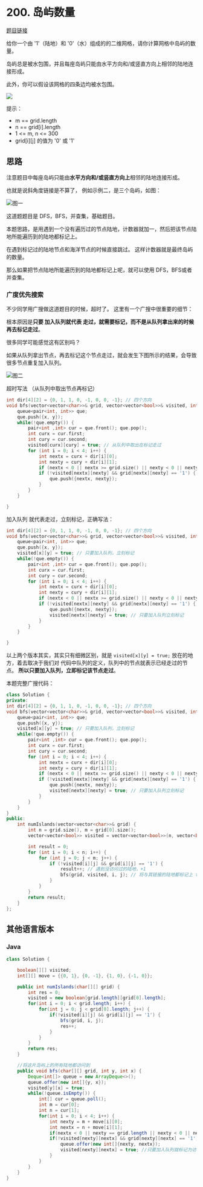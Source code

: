 

# 200. 岛屿数量 

[题目链接](https://leetcode.cn/problems/number-of-islands/)

给你一个由 '1'（陆地）和 '0'（水）组成的的二维网格，请你计算网格中岛屿的数量。

岛屿总是被水包围，并且每座岛屿只能由水平方向和/或竖直方向上相邻的陆地连接形成。

此外，你可以假设该网格的四条边均被水包围。

![](https://code-thinking-1253855093.file.myqcloud.com/pics/20220726093256.png)

提示：

* m == grid.length
* n == grid[i].length
* 1 <= m, n <= 300
* grid[i][j] 的值为 '0' 或 '1'

## 思路 

注意题目中每座岛屿只能由**水平方向和/或竖直方向上**相邻的陆地连接形成。

也就是说斜角度链接是不算了， 例如示例二，是三个岛屿，如图：

![图一](https://code-thinking-1253855093.file.myqcloud.com/pics/20220726094200.png) 

这道题题目是 DFS，BFS，并查集，基础题目。

本题思路，是用遇到一个没有遍历过的节点陆地，计数器就加一，然后把该节点陆地所能遍历到的陆地都标记上。 

在遇到标记过的陆地节点和海洋节点的时候直接跳过。 这样计数器就是最终岛屿的数量。

那么如果把节点陆地所能遍历到的陆地都标记上呢，就可以使用 DFS，BFS或者并查集。 

### 广度优先搜索 

不少同学用广搜做这道题目的时候，超时了。 这里有一个广搜中很重要的细节：

根本原因是**只要 加入队列就代表 走过，就需要标记，而不是从队列拿出来的时候再去标记走过**。

很多同学可能感觉这有区别吗？

如果从队列拿出节点，再去标记这个节点走过，就会发生下图所示的结果，会导致很多节点重复加入队列。

![图二](https://code-thinking-1253855093.file.myqcloud.com/pics/20220727100846.png)

超时写法 （从队列中取出节点再标记）

```CPP
int dir[4][2] = {0, 1, 1, 0, -1, 0, 0, -1}; // 四个方向
void bfs(vector<vector<char>>& grid, vector<vector<bool>>& visited, int x, int y) {
    queue<pair<int, int>> que;
    que.push({x, y});
    while(!que.empty()) {
        pair<int ,int> cur = que.front(); que.pop();
        int curx = cur.first;
        int cury = cur.second;
        visited[curx][cury] = true; // 从队列中取出在标记走过
        for (int i = 0; i < 4; i++) {
            int nextx = curx + dir[i][0];
            int nexty = cury + dir[i][1];
            if (nextx < 0 || nextx >= grid.size() || nexty < 0 || nexty >= grid[0].size()) continue;  // 越界了，直接跳过
            if (!visited[nextx][nexty] && grid[nextx][nexty] == '1') {
                que.push({nextx, nexty});
            }
        }
    }

}
```

加入队列 就代表走过，立刻标记，正确写法：

```CPP
int dir[4][2] = {0, 1, 1, 0, -1, 0, 0, -1}; // 四个方向
void bfs(vector<vector<char>>& grid, vector<vector<bool>>& visited, int x, int y) {
    queue<pair<int, int>> que;
    que.push({x, y});
    visited[x][y] = true; // 只要加入队列，立刻标记
    while(!que.empty()) {
        pair<int ,int> cur = que.front(); que.pop();
        int curx = cur.first;
        int cury = cur.second;
        for (int i = 0; i < 4; i++) {
            int nextx = curx + dir[i][0];
            int nexty = cury + dir[i][1];
            if (nextx < 0 || nextx >= grid.size() || nexty < 0 || nexty >= grid[0].size()) continue;  // 越界了，直接跳过
            if (!visited[nextx][nexty] && grid[nextx][nexty] == '1') {
                que.push({nextx, nexty});
                visited[nextx][nexty] = true; // 只要加入队列立刻标记
            }
        }
    }

}
```

以上两个版本其实，其实只有细微区别，就是 `visited[x][y] = true;` 放在的地方，着去取决于我们对 代码中队列的定义，队列中的节点就表示已经走过的节点。 **所以只要加入队列，立即标记该节点走过**。

本题完整广搜代码： 

```CPP
class Solution {
private:
int dir[4][2] = {0, 1, 1, 0, -1, 0, 0, -1}; // 四个方向
void bfs(vector<vector<char>>& grid, vector<vector<bool>>& visited, int x, int y) {
    queue<pair<int, int>> que;
    que.push({x, y});
    visited[x][y] = true; // 只要加入队列，立刻标记
    while(!que.empty()) {
        pair<int ,int> cur = que.front(); que.pop();
        int curx = cur.first;
        int cury = cur.second;
        for (int i = 0; i < 4; i++) {
            int nextx = curx + dir[i][0];
            int nexty = cury + dir[i][1];
            if (nextx < 0 || nextx >= grid.size() || nexty < 0 || nexty >= grid[0].size()) continue;  // 越界了，直接跳过
            if (!visited[nextx][nexty] && grid[nextx][nexty] == '1') {
                que.push({nextx, nexty});
                visited[nextx][nexty] = true; // 只要加入队列立刻标记
            }
        }
    }
}
public:
    int numIslands(vector<vector<char>>& grid) {
        int n = grid.size(), m = grid[0].size();
        vector<vector<bool>> visited = vector<vector<bool>>(n, vector<bool>(m, false));

        int result = 0;
        for (int i = 0; i < n; i++) {
            for (int j = 0; j < m; j++) {
                if (!visited[i][j] && grid[i][j] == '1') {
                    result++; // 遇到没访问过的陆地，+1
                    bfs(grid, visited, i, j); // 将与其链接的陆地都标记上 true
                }
            }
        }
        return result;
    }
};

```

## 其他语言版本

### Java

```java
class Solution {

    boolean[][] visited;
    int[][] move = {{0, 1}, {0, -1}, {1, 0}, {-1, 0}};

    public int numIslands(char[][] grid) {
        int res = 0;
        visited = new boolean[grid.length][grid[0].length];
        for(int i = 0; i < grid.length; i++) {
            for(int j = 0; j < grid[0].length; j++) {
                if(!visited[i][j] && grid[i][j] == '1') {
                    bfs(grid, i, j);
                    res++;
                }
            }
        }
        return res;
    }

    //将这片岛屿上的所有陆地都访问到
    public void bfs(char[][] grid, int y, int x) {
        Deque<int[]> queue = new ArrayDeque<>();
        queue.offer(new int[]{y, x});
        visited[y][x] = true;
        while(!queue.isEmpty()) {
            int[] cur = queue.poll();
            int m = cur[0];
            int n = cur[1];
            for(int i = 0; i < 4; i++) {
                int nexty = m + move[i][0];
                int nextx = n + move[i][1];
                if(nextx < 0 || nexty == grid.length || nexty < 0 || nextx == grid[0].length) continue;
                if(!visited[nexty][nextx] && grid[nexty][nextx] == '1') {
                    queue.offer(new int[]{nexty, nextx}); 
                    visited[nexty][nextx] = true; //只要加入队列就标记为访问
                }
            }
        }
    }
}
```
